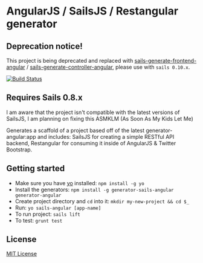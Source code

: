 # AngularJS / SailsJS / Restangular generator

## Deprecation notice!
This project is being deprecated and replaced with [sails-generate-frontend-angular](https://github.com/chiefy/sails-generate-frontend-angular) / [sails-generate-controller-angular](https://github.com/chiefy/sails-generate-controller-angular), please use with `sails 0.10.x`.

[![Build Status](https://secure.travis-ci.org/chiefy/generator-sails-angular.png?branch=master)](https://travis-ci.org/chiefy/generator-sails-angular)

## Requires Sails 0.8.x
I am aware that the project isn't compatible with the latest versions of SailsJS, I am planning on fixing this ASMKLM (As Soon As My Kids Let Me)

Generates a scaffold of a project based off of the latest generator-angular:app and includes: SailsJS for creating a simple RESTful API backend, Restangular for consuming it inside of AngularJS & Twitter Bootstrap. 

## Getting started
- Make sure you have [yo](https://github.com/yeoman/yo) installed:
    `npm install -g yo`
- Install the generators: `npm install -g generator-sails-angular generator-angular`
- Create project directory and `cd` into it: `mkdir my-new-project && cd $_`
- Run: `yo sails-angular [app-name]`
- To run project: `sails lift`
- To test: `grunt test`


## License
[MIT License](http://en.wikipedia.org/wiki/MIT_License)
